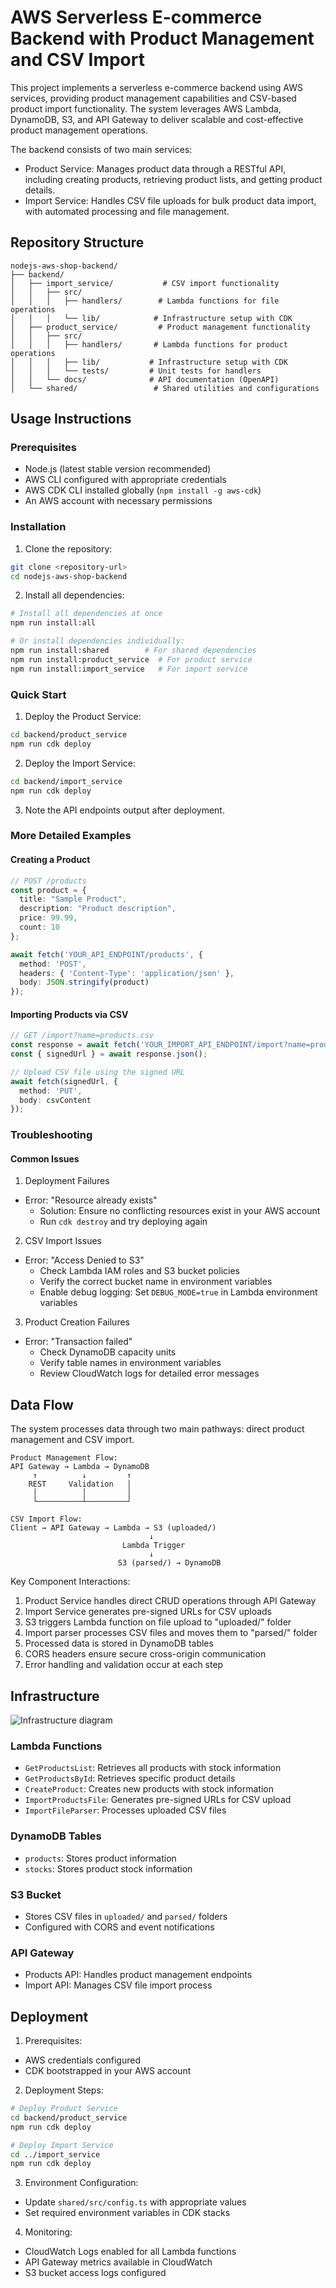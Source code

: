 # AWS Serverless E-commerce Backend with Product Management and CSV Import

This project implements a serverless e-commerce backend using AWS services, providing product management capabilities and CSV-based product import functionality. The system leverages AWS Lambda, DynamoDB, S3, and API Gateway to deliver scalable and cost-effective product management operations.

The backend consists of two main services:
- Product Service: Manages product data through a RESTful API, including creating products, retrieving product lists, and getting product details.
- Import Service: Handles CSV file uploads for bulk product data import, with automated processing and file management.

## Repository Structure
```
nodejs-aws-shop-backend/
├── backend/
│   ├── import_service/           # CSV import functionality
│   │   ├── src/
│   │   │   ├── handlers/        # Lambda functions for file operations
│   │   │   └── lib/            # Infrastructure setup with CDK
│   ├── product_service/         # Product management functionality
│   │   ├── src/
│   │   │   ├── handlers/       # Lambda functions for product operations
│   │   │   ├── lib/           # Infrastructure setup with CDK
│   │   │   └── tests/         # Unit tests for handlers
│   │   └── docs/              # API documentation (OpenAPI)
│   └── shared/                 # Shared utilities and configurations
```

## Usage Instructions
### Prerequisites
- Node.js (latest stable version recommended)
- AWS CLI configured with appropriate credentials
- AWS CDK CLI installed globally (`npm install -g aws-cdk`)
- An AWS account with necessary permissions

### Installation
1. Clone the repository:
```bash
git clone <repository-url>
cd nodejs-aws-shop-backend
```

2. Install all dependencies:
```bash
# Install all dependencies at once
npm run install:all

# Or install dependencies individually:
npm run install:shared        # For shared dependencies
npm run install:product_service  # For product service
npm run install:import_service   # For import service
```

### Quick Start
1. Deploy the Product Service:
```bash
cd backend/product_service
npm run cdk deploy
```

2. Deploy the Import Service:
```bash
cd backend/import_service
npm run cdk deploy
```

3. Note the API endpoints output after deployment.

### More Detailed Examples
#### Creating a Product
```typescript
// POST /products
const product = {
  title: "Sample Product",
  description: "Product description",
  price: 99.99,
  count: 10
};

await fetch('YOUR_API_ENDPOINT/products', {
  method: 'POST',
  headers: { 'Content-Type': 'application/json' },
  body: JSON.stringify(product)
});
```

#### Importing Products via CSV
```typescript
// GET /import?name=products.csv
const response = await fetch('YOUR_IMPORT_API_ENDPOINT/import?name=products.csv');
const { signedUrl } = await response.json();

// Upload CSV file using the signed URL
await fetch(signedUrl, {
  method: 'PUT',
  body: csvContent
});
```

### Troubleshooting
#### Common Issues
1. Deployment Failures
- Error: "Resource already exists"
  - Solution: Ensure no conflicting resources exist in your AWS account
  - Run `cdk destroy` and try deploying again

2. CSV Import Issues
- Error: "Access Denied to S3"
  - Check Lambda IAM roles and S3 bucket policies
  - Verify the correct bucket name in environment variables
  - Enable debug logging: Set `DEBUG_MODE=true` in Lambda environment variables

3. Product Creation Failures
- Error: "Transaction failed"
  - Check DynamoDB capacity units
  - Verify table names in environment variables
  - Review CloudWatch logs for detailed error messages

## Data Flow
The system processes data through two main pathways: direct product management and CSV import.

```ascii
Product Management Flow:
API Gateway → Lambda → DynamoDB
     ↑          ↓         ↑
    REST     Validation   │
     │          │         │
     └──────────┴─────────┘

CSV Import Flow:
Client → API Gateway → Lambda → S3 (uploaded/) 
                               ↓
                         Lambda Trigger
                               ↓
                        S3 (parsed/) → DynamoDB
```

Key Component Interactions:
1. Product Service handles direct CRUD operations through API Gateway
2. Import Service generates pre-signed URLs for CSV uploads
3. S3 triggers Lambda function on file upload to "uploaded/" folder
4. Import parser processes CSV files and moves them to "parsed/" folder
5. Processed data is stored in DynamoDB tables
6. CORS headers ensure secure cross-origin communication
7. Error handling and validation occur at each step

## Infrastructure

![Infrastructure diagram](./docs/infra.svg)
### Lambda Functions
- `GetProductsList`: Retrieves all products with stock information
- `GetProductsById`: Retrieves specific product details
- `CreateProduct`: Creates new products with stock information
- `ImportProductsFile`: Generates pre-signed URLs for CSV upload
- `ImportFileParser`: Processes uploaded CSV files

### DynamoDB Tables
- `products`: Stores product information
- `stocks`: Stores product stock information

### S3 Bucket
- Stores CSV files in `uploaded/` and `parsed/` folders
- Configured with CORS and event notifications

### API Gateway
- Products API: Handles product management endpoints
- Import API: Manages CSV file import process

## Deployment
1. Prerequisites:
- AWS credentials configured
- CDK bootstrapped in your AWS account

2. Deployment Steps:
```bash
# Deploy Product Service
cd backend/product_service
npm run cdk deploy

# Deploy Import Service
cd ../import_service
npm run cdk deploy
```

3. Environment Configuration:
- Update `shared/src/config.ts` with appropriate values
- Set required environment variables in CDK stacks

4. Monitoring:
- CloudWatch Logs enabled for all Lambda functions
- API Gateway metrics available in CloudWatch
- S3 bucket access logs configured